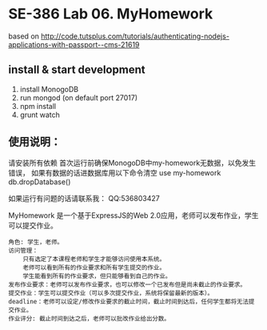 # SE-386 Lab 06. MyHomework    

based on http://code.tutsplus.com/tutorials/authenticating-nodejs-applications-with-passport--cms-21619

## install & start development
1. install MonogoDB
2. run mongod (on default port 27017)
3. npm install
4. grunt watch



## 使用说明：
请安装所有依赖
首次运行前确保MonogoDB中my-homework无数据，以免发生错误，
如果有数据的话进数据库用以下命令清空
use my-homework
db.dropDatabase()

如果运行有问题的话请联系我：
QQ:536803427


MyHomework 是一个基于ExpressJS的Web 2.0应用，老师可以发布作业，学生可以提交作业。

    角色: 学生，老师。
    访问管理：
        只有选定了本课程老师和学生才能够访问使用本系统。
        老师可以看到所有的作业要求和所有学生提交的作业。
        学生能看到所有的作业要求，但只能够看到自己的作业。
    发布作业要求：老师可以发布作业要求，也可以修改一个已发布但是尚未截止的作业要求。
    提交作业：学生可以提交作业（可以多次提交作业，系统将保留最新的版本）。
    deadline：老师可以设定/修改作业要求的截止时间，截止时间到达后，任何学生都将无法提交作业。
    作业评分: 截止时间到达之后，老师可以批改作业给出分数。